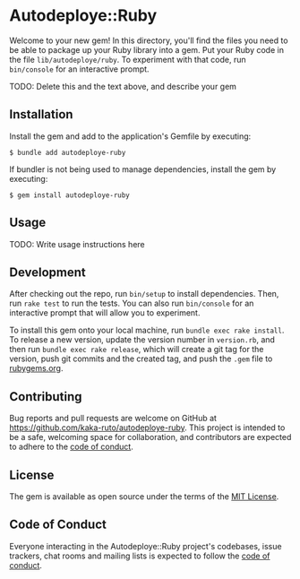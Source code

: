 # Autodeploye::Ruby

Welcome to your new gem! In this directory, you'll find the files you need to be able to package up your Ruby library into a gem. Put your Ruby code in the file `lib/autodeploye/ruby`. To experiment with that code, run `bin/console` for an interactive prompt.

TODO: Delete this and the text above, and describe your gem

## Installation

Install the gem and add to the application's Gemfile by executing:

    $ bundle add autodeploye-ruby

If bundler is not being used to manage dependencies, install the gem by executing:

    $ gem install autodeploye-ruby

## Usage

TODO: Write usage instructions here

## Development

After checking out the repo, run `bin/setup` to install dependencies. Then, run `rake test` to run the tests. You can also run `bin/console` for an interactive prompt that will allow you to experiment.

To install this gem onto your local machine, run `bundle exec rake install`. To release a new version, update the version number in `version.rb`, and then run `bundle exec rake release`, which will create a git tag for the version, push git commits and the created tag, and push the `.gem` file to [rubygems.org](https://rubygems.org).

## Contributing

Bug reports and pull requests are welcome on GitHub at https://github.com/kaka-ruto/autodeploye-ruby. This project is intended to be a safe, welcoming space for collaboration, and contributors are expected to adhere to the [code of conduct](https://github.com/kaka-ruto/autodeploye-ruby/blob/master/CODE_OF_CONDUCT.md).

## License

The gem is available as open source under the terms of the [MIT License](https://opensource.org/licenses/MIT).

## Code of Conduct

Everyone interacting in the Autodeploye::Ruby project's codebases, issue trackers, chat rooms and mailing lists is expected to follow the [code of conduct](https://github.com/kaka-ruto/autodeploye-ruby/blob/master/CODE_OF_CONDUCT.md).
